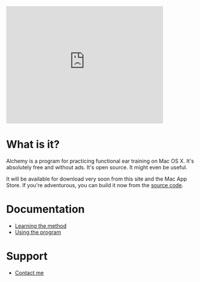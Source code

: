 <div class="video-wrapper">
  <iframe id="demo-video" width="420" height="315" src="https://www.youtube.com/embed/eE9llJ6SgEM" frameborder="0" allowfullscreen></iframe>
</div>



# What is it?
Alchemy is a program for practicing functional ear training on Mac OS X.  It's absolutely free and without ads.  It's
open source.  It might even be useful.

It will be available for download very soon from this site and the Mac App Store.  If you're adventurous, you can build
it now from the [source code](http://www.github.com/danielhones/alchemy).

# Documentation
* [Learning the method](method.html)
* [Using the program](manual.html)

# Support
* [Contact me](support.html)
